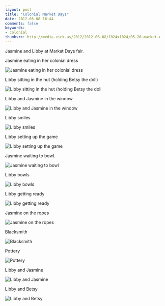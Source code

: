 ```yaml
---
layout: post
title: "Colonial Market Days"
date: 2012-06-08 16:44
comments: false
keywords: 
- colonial
thumbsrc: http://media.eick.us/2012/2012-06-08/1024x1024/05-20-market-day-11.jpg
---
```

Jasmine and Libby at Market Days fair.

Jasmine eating in her colonial dress



![Jasmine eating in her colonial dress](http://media.eick.us/media/photographs/2012/2012-06-08/05-20-market-day-155.jpg)


Libby sitting in the hut (holding Betsy the doll)



![Libby sitting in the hut (holding Betsy the doll](http://media.eick.us/media/photographs/2012/2012-06-08/05-20-market-day-143.jpg)


Libby and Jasmine in the window



![Libby and Jasmine in the window](http://media.eick.us/media/photographs/2012/2012-06-08/05-20-market-day-116.jpg)


Libby smiles



![Libby smiles](http://media.eick.us/media/photographs/2012/2012-06-08/05-20-market-day-112.jpg)


Libby setting up the game



![Libby setting up the game](http://media.eick.us/media/photographs/2012/2012-06-08/05-20-market-day-88.jpg)


Jasmine waiting to bowl.



![Jasmine waiting to bowl](http://media.eick.us/media/photographs/2012/2012-06-08/05-20-market-day-75.jpg)


Libby bowls



![Libby bowls](http://media.eick.us/media/photographs/2012/2012-06-08/05-20-market-day-64.jpg)


Libby getting ready



![Libby getting ready](http://media.eick.us/media/photographs/2012/2012-06-08/05-20-market-day-63.jpg)


Jasmine on the ropes



![Jasmine on the ropes](http://media.eick.us/media/photographs/2012/2012-06-08/05-20-market-day-50.jpg)


Blacksmith



![Blacksmith](http://media.eick.us/media/photographs/2012/2012-06-08/05-20-market-day-23.jpg)


Pottery



![Pottery](http://media.eick.us/media/photographs/2012/2012-06-08/05-20-market-day-11.jpg)


Libby and Jasmine



![Libby and Jasmine](http://media.eick.us/media/photographs/2012/2012-06-08/05-20-market-day-4.jpg)


Libby and Betsy



![Libby and Betsy](http://media.eick.us/media/photographs/2012/2012-06-08/05-20-market-day-1.jpg)
